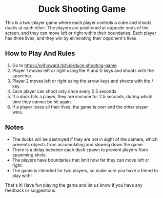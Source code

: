 <h1 align="center">Duck Shooting Game</h1>

This is a two-player game where each player controls a cube and shoots ducks at each other. The players are positioned at opposite ends of the screen, and they can move left or right within their boundaries. Each player has three lives, and they win by eliminating their opponent's lives.

## How to Play And Rules
1. Go to https://orihoward.itch.io/duck-shooting-game
2. Player 1 moves left or right using the A and D keys and shoots with the spacebar.
3. Player 2 moves left or right using the arrow keys and shoots with the / key.
4. Each player can shoot only once every 0.5 seconds.
5. If a duck hits a player, they are immune for 2.5 seconds, during which time they cannot be hit again.
6. If a player loses all their lives, the game is over and the other player wins.

## Notes
- The ducks will be destroyed if they are not in sight of the camera, which prevents objects from accumulating and slowing down the game.
- There is a delay between each duck spawn to prevent players from spamming shots.
- The players have boundaries that limit how far they can move left or right.
- The game is intended for two players, so make sure you have a friend to play with!

That's it! Have fun playing the game and let us know if you have any feedback or suggestions.
